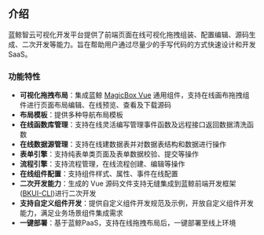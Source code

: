 ## 介绍

蓝鲸智云可视化开发平台提供了前端页面在线可视化拖拽组装、配置编辑、源码生成、二次开发等能力。旨在帮助用户通过尽量少的手写代码的方式快速设计和开发 SaaS。

### 功能特性

- **可视化拖拽布局**：集成蓝鲸 [MagicBox Vue](https://magicbox.bk.tencent.com/components_vue/2.0/example/index.html#/) 通用组件，支持在线画布拖拽组件进行页面布局编辑、在线预览、查看及下载源码
- **布局模板**：提供多种导航布局模板
- **在线函数库管理**：支持在线灵活编写管理事件函数及远程接口返回数据清洗函数
- **在线数据源管理**：支持在线建数据表并对数据表结构和数据进行操作
- **表单引擎**：支持纯表单类页面及表单数据校验、提交等操作
- **流程引擎**：支持流程管理，在线流程创建、编辑等操作
- **在线组件配置**：支持组件样式、属性、事件在线配置
- **二次开发能力**：生成的 Vue 源码文件支持无缝集成到蓝鲸前端开发框架([BKUI-CLI](https://bk.tencent.com/docs/document/6.0/130/5940))进行二次开发
- **支持自定义组件开发**：提供自定义组件开发规范及示例，开放自定义组件开发能力，满足业务场景组件集成需求
- **一键部署**：基于蓝鲸PaaS，支持在线拖拽布局后，一键部署至线上环境
